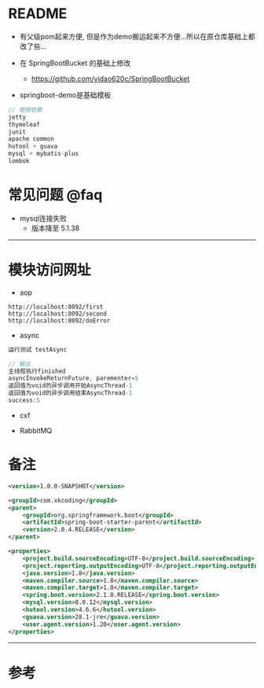 # README

- 有父级pom起来方便, 但是作为demo搬运起来不方便...所以在原仓库基础上都改了些...

- 在 SpringBootBucket 的基础上修改
    - https://github.com/yidao620c/SpringBootBucket

- springboot-demo是基础模板

```js
// 使用依赖
jetty
thymeleaf
junit
apache common
hutool + guava
mysql + mybatis-plus
lombok     
```

    
# 常见问题 @faq

- mysql连接失败
    - 版本降至 5.1.38

---

# 模块访问网址

- aop

```
http://localhost:8092/first
http://localhost:8092/second
http://localhost:8092/doError
```

- async

```jsx
运行测试 testAsync

// 输出
主线程执行finished
asyncInvokeReturnFuture, parementer=5
返回值为void的异步调用开始AsyncThread-1
返回值为void的异步调用结束AsyncThread-1
success:5
```

- cxf

- RabbitMQ

# 备注

```xml
<version>1.0.0-SNAPSHOT</version>

<groupId>com.xkcoding</groupId>
<parent>
    <groupId>org.springframework.boot</groupId>
    <artifactId>spring-boot-starter-parent</artifactId>
    <version>2.0.4.RELEASE</version>
</parent>

<properties>
    <project.build.sourceEncoding>UTF-8</project.build.sourceEncoding>
    <project.reporting.outputEncoding>UTF-8</project.reporting.outputEncoding>
    <java.version>1.8</java.version>
    <maven.compiler.source>1.8</maven.compiler.source>
    <maven.compiler.target>1.8</maven.compiler.target>
    <spring.boot.version>2.1.0.RELEASE</spring.boot.version>
    <mysql.version>8.0.12</mysql.version>
    <hutool.version>4.6.6</hutool.version>
    <guava.version>28.1-jre</guava.version>
    <user.agent.version>1.20</user.agent.version>
</properties>
```

---

# 参考
